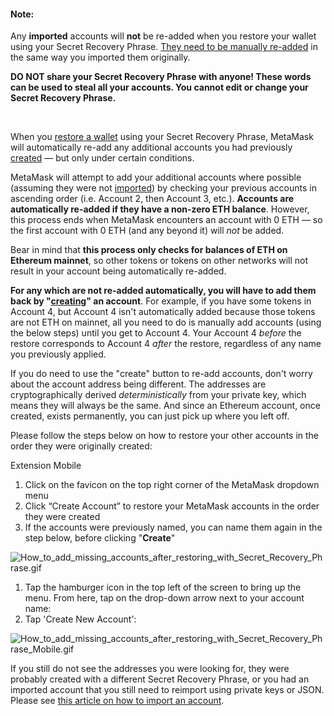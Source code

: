 
#### Note:


Any **imported** accounts will **not** be re-added when you restore your wallet using your Secret Recovery Phrase. [They need to be manually re-added](https://support.metamask.io/hc/en-us/articles/360015489331) in the same way you imported them originally.



**DO NOT share your Secret Recovery Phrase with anyone! These words can be used to steal all your accounts. You cannot edit or change your Secret Recovery Phrase.**


 


When you [restore a wallet](https://support.metamask.io/hc/en-us/articles/360015289612-How-to-restore-your-MetaMask-account-from-Seed-Phrase-Secret-Recovery-Phrase) using your Secret Recovery Phrase, MetaMask will automatically re-add any additional accounts you had previously [created](https://support.metamask.io/hc/en-us/articles/360015289452) — but only under certain conditions.


MetaMask will attempt to add your additional accounts where possible (assuming they were not [imported](https://support.metamask.io/hc/en-us/articles/360015289932)) by checking your previous accounts in ascending order (i.e. Account 2, then Account 3, etc.). **Accounts are automatically re-added if they have a non-zero ETH balance**. However, this process ends when MetaMask encounters an account with 0 ETH — so the first account with 0 ETH (and any beyond it) will *not* be added.


Bear in mind that **this process only checks for balances of ETH on Ethereum mainnet**, so other tokens or tokens on other networks will not result in your account being automatically re-added.


**For any which are not re-added automatically, you will have to add them back by "[creating](https://support.metamask.io/hc/en-us/articles/360015289452)" an account**. For example, if you have some tokens in Account 4, but Account 4 isn't automatically added because those tokens are not ETH on mainnet, all you need to do is manually add accounts (using the below steps) until you get to Account 4. Your Account 4 *before* the restore corresponds to Account 4 *after* the restore, regardless of any name you previously applied.


If you do need to use the "create" button to re-add accounts, don't worry about the account address being different. The addresses are cryptographically derived *deterministically* from your private key, which means they will always be the same. And since an Ethereum account, once created, exists permanently, you can just pick up where you left off. 


Please follow the steps below on how to restore your other accounts in the order they were originally created:




Extension Mobile


1. Click on the favicon on the top right corner of the MetaMask dropdown menu
2. Click “Create Account” to restore your MetaMask accounts in the order they were created
3. If the accounts were previously named, you can name them again in the step below, before clicking "**Create**"


![How_to_add_missing_accounts_after_restoring_with_Secret_Recovery_Phrase.gif](https://support.metamask.io/hc/article_attachments/9026739981083/How_to_add_missing_accounts_after_restoring_with_Secret_Recovery_Phrase.gif)




1. Tap the hamburger icon in the top left of the screen to bring up the menu. From here, tap on the drop-down arrow next to your account name:
2. Tap 'Create New Account':


![How_to_add_missing_accounts_after_restoring_with_Secret_Recovery_Phrase_Mobile.gif](https://support.metamask.io/hc/article_attachments/9027058464027/How_to_add_missing_accounts_after_restoring_with_Secret_Recovery_Phrase_Mobile.gif)




If you still do not see the addresses you were looking for, they were probably created with a different Secret Recovery Phrase, or you had an imported account that you still need to reimport using private keys or JSON. Please see [this article on how to import an account](https://support.metamask.io/hc/en-us/articles/360015489331-Importing-an-Account). 


